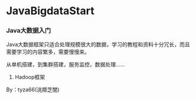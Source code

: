 # JavaBigdataStart
### Java大数据入门

Java大数据框架只适合处理规模很大的数据，学习的教程和资料十分冗长，而且需要学习的内容繁多，需要慢慢来。

从单机搭建，到集群搭建，服务监控，数据处理......

1. Hadoop框架



By：tyza66(洮羱芝闇)